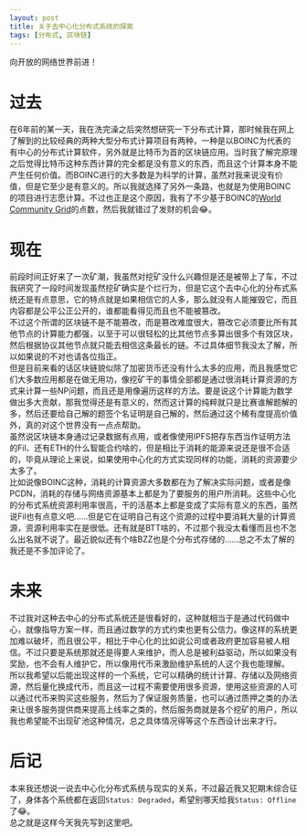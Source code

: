 ```yaml
---
layout: post
title: 关于去中心化分布式系统的探索
tags: [分布式, 区块链]
---
```


  向开放的网络世界前进！<!--more-->    
  
# 过去
  在6年前的某一天，我在洗完澡之后突然想研究一下分布式计算，那时候我在网上了解到的比较经典的两种大型分布式计算项目有两种，一种是以BOINC为代表的有中心的分布式计算软件，另外就是比特币为首的区块链应用。当时我了解完原理之后觉得比特币这种东西计算的完全都是没有意义的东西，而且这个计算本身不能产生任何价值。而BOINC进行的大多数是为科学的计算，虽然对我来说没有价值，但是它至少是有意义的。所以我就选择了另外一条路，也就是为使用BOINC的项目进行志愿计算。不过也正是这个原因，我有了不少基于BOINC的[World Community Grid](https://www.worldcommunitygrid.org/stat/viewMemberInfo.do?userName=Mayx)的点数，然后我就错过了发财的机会😂。   

# 现在
  前段时间正好来了一次矿潮，我虽然对挖矿没什么兴趣但是还是被带上了车，不过我研究了一段时间发现虽然挖矿确实是个烂行为，但是它这个去中心化的分布式系统还是有点意思，它的特点就是如果相信它的人多，那么就没有人能摧毁它，而且内容都是公平公正公开的，谁都能看得见而且也不能被篡改。   
  不过这个所谓的区块链不是不能篡改，而是篡改难度很大，篡改它必须要比所有其他节点的计算能力都强，以至于可以很轻松的比其他节点多算出很多个有效区块，然后根据协议其他节点就只能去相信这条最长的链。不过具体细节我没太了解，所以如果说的不对也请各位指正。   
  但是目前来看的话区块链貌似除了加密货币还没有什么太多的应用，而且我感觉它们大多数应用都是在做无用功，像挖矿干的事情全部都是通过很消耗计算资源的方式来计算一些NP问题，而且还是用像遍历这样的方法。要是说这个计算能为数学做出多大贡献，那我觉得还是有意义的，然而这计算的纯粹就只是比赛谁解题解的多，然后还要给自己解的题签个名证明是自己解的，然后通过这个稀有度提高价值外，真的对这个世界没有一点点帮助。   
  虽然说区块链本身通过记录数据有点用，或者像使用IPFS把存东西当作证明方法的Fil、还有ETH的什么智能合约啥的，但是相比于消耗的能源来说还是很不合适的，毕竟从理论上来说，如果使用中心化的方式实现同样的功能，消耗的资源要少太多了。   
  比如说像BOINC这种，消耗的计算资源大多数都在为了解决实际问题，或者是像PCDN，消耗的存储与网络资源基本上都是为了要服务的用户所消耗。这些中心化的分布式系统资源利用率很高，干的活基本上都是变成了实际有意义的东西，虽然说Fil也有点意义吧……但是它在证明自己有这个资源的过程中要消耗大量的计算资源，资源利用率实在是很低。还有就是BTT啥的，不过那个我没太看懂而且也不怎么出名就不说了。最近貌似还有个啥BZZ也是个分布式存储的……总之不太了解的我还是不多加评论了。   
  
# 未来
  不过我对这种去中心的分布式系统还是很看好的，这种就相当于是通过代码做中心，就像指导方案一样，而且通过数学的方式约束也更有公信力。像这样的系统更加难以破坏，而且很公平，相比于中心化的比如说公司或者政府更加容易被人相信。不过只要是系统那就还是得要人来维护，而人总是被利益驱动，所以如果没有奖励，也不会有人维护它，所以像用代币来激励维护系统的人这个我也能理解。   
  所以我希望以后能出现这样的一个系统，它可以精确的统计计算、存储以及网络资源，然后量化换成代币，而且这一过程不需要使用很多资源，使用这些资源的人可以通过代币来购买这些服务，然后为了保证服务质量，也可以通过质押之类的办法来让很多服务提供商来提高上线率之类的，然后服务商就是各个挖矿的用户，所以我也希望能不出现矿池这种情况，总之具体情况得等这个东西设计出来才行。   
  
# 后记
  本来我还想说一说去中心化分布式系统与现实的关系，不过最近我又犯期末综合征了，身体各个系统都在返回`Status: Degraded`，希望别哪天给我`Status: Offline`了😂。   
  总之就是这样今天我先写到这里吧。
